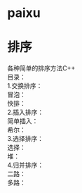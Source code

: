 # paixu
# 排序
各种简单的排序方法C++  
目录：  
1.交换排序：  
  冒泡：  
  快排：  
2.插入排序：  
  简单插入：  
  希尔：  
3.选择排序：  
  选择：  
  堆：  
4.归并排序：  
  二路：  
  多路：  
